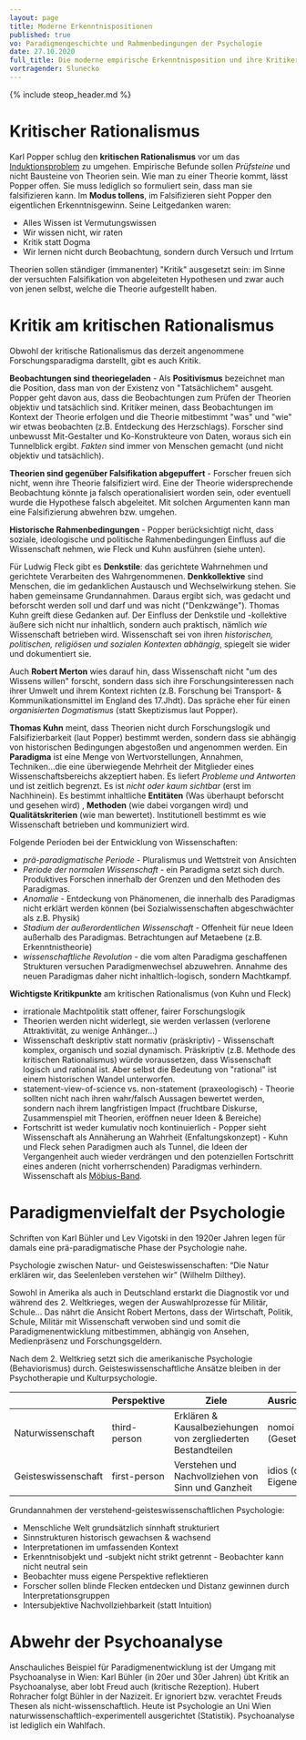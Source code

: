```yaml
---
layout: page
title: Moderne Erkenntnispositionen
published: true
vo: Paradigmengeschichte und Rahmenbedingungen der Psychologie
date: 27.10.2020
full_title: Die moderne empirische Erkenntnisposition und ihre Kritiker
vortragender: Slunecko
---
```


{% include steop_header.md %}

# Kritischer Rationalismus

Karl Popper schlug den **kritischen Rationalismus** vor um das <a href="./ewd1#Induktion">Induktionsproblem</a> zu umgehen. Empirische Befunde sollen _Prüfsteine_ und nicht Bausteine von Theorien sein. Wie man zu einer Theorie kommt, lässt Popper offen. Sie muss lediglich so formuliert sein, dass man sie falsifizieren kann. Im **Modus tollens**, im Falsifizieren sieht Popper den eigentlichen Erkenntnisgewinn. Seine Leitgedanken waren:
* Alles Wissen ist Vermutungswissen
* Wir wissen nicht, wir raten
* Kritik statt Dogma
* Wir lernen nicht durch Beobachtung, sondern durch Versuch und Irrtum

Theorien sollen ständiger (immanenter) "Kritik" ausgesetzt sein: im Sinne der versuchten Falsifikation von abgeleiteten Hypothesen und zwar auch von jenen selbst, welche die Theorie aufgestellt haben.

# Kritik am kritischen Rationalismus

Obwohl der kritische Rationalismus das derzeit angenommene Forschungsparadigma darstellt, gibt es auch Kritik.

**Beobachtungen sind theoriegeladen** - Als **Positivismus** bezeichnet man die Position, dass man von der Existenz von "Tatsächlichem" ausgeht. Popper geht davon aus, dass die Beobachtungen zum Prüfen der Theorien objektiv und tatsächlich sind. Kritiker meinen, dass Beobachtungen im Kontext der Theorie erfolgen und die Theorie mitbestimmt "was" und "wie" wir etwas beobachten (z.B. Entdeckung des Herzschlags). Forscher sind unbewusst Mit-Gestalter und Ko-Konstrukteure von Daten, woraus sich ein Tunnelblick ergibt. _Fakten_ sind immer von Menschen gemacht (und nicht objektiv und tatsächlich).

**Theorien sind gegenüber Falsifikation abgepuffert** - Forscher freuen sich nicht, wenn ihre Theorie falsifiziert wird. Eine der Theorie widersprechende Beobachtung könnte ja falsch operationalisiert worden sein, oder eventuell wurde die Hypothese falsch abgeleitet. Mit solchen Argumenten kann man eine Falsifizierung abwehren bzw. umgehen.

**Historische Rahmenbedingungen** - Popper berücksichtigt nicht, dass soziale, ideologische und politische Rahmenbedingungen Einfluss auf die Wissenschaft nehmen, wie Fleck und Kuhn ausführen (siehe unten).

Für Ludwig Fleck gibt es **Denkstile**: das gerichtete Wahrnehmen und gerichtete Verarbeiten des Wahrgenommenen. **Denkkollektive** sind Menschen, die im gedanklichen Austausch und Wechselwirkung stehen. Sie haben gemeinsame Grundannahmen. Daraus ergibt sich, was gedacht und beforscht werden soll und darf und was nicht ("Denkzwänge"). Thomas Kuhn greift diese Gedanken auf. Der Einfluss der Denkstile und -kollektive äußere sich nicht nur inhaltlich, sondern auch praktisch, nämlich *wie* Wissenschaft betrieben wird. Wissenschaft sei von ihren *historischen, politischen, religiösen und sozialen Kontexten abhängig*, spiegelt sie wider und dokumentiert sie.

Auch **Robert Merton** wies darauf hin, dass Wissenschaft nicht "um des Wissens willen" forscht, sondern dass sich ihre Forschungsinteressen nach ihrer Umwelt und ihrem Kontext richten (z.B. Forschung bei Transport- & Kommunikationsmittel im England des 17.Jhdt). Das spräche eher für einen *organisierten Dogmatismus* (statt Skeptizismus laut Popper).

**Thomas Kuhn** meint, dass Theorien nicht durch Forschungslogik und Falsifizierbarkeit (laut Popper) bestimmt werden, sondern dass sie abhängig von historischen Bedingungen abgestoßen und angenommen werden. Ein **Paradigma** ist eine Menge von Wertvorstellungen, Annahmen, Techniken...die eine überwiegende Mehrheit der Mitglieder eines Wissenschaftsbereichs akzeptiert haben. Es liefert  *Probleme und Antworten* und ist zeitlich begrenzt. Es ist *nicht oder kaum sichtbar* (erst im Nachhinein). Es bestimmt inhaltliche **Entitäten** (Was überhaupt beforscht und gesehen wird) , **Methoden** (wie dabei vorgangen wird) und  **Qualitätskriterien** (wie man bewertet). Institutionell bestimmt es wie Wissenschaft betrieben und kommuniziert wird.

Folgende Perioden bei der Entwicklung von Wissenschaften:
* *prä-paradigmatische Periode* - Pluralismus und Wettstreit von Ansichten
* *Periode der normalen Wissenschaft* - ein Paradigma setzt sich durch. Produktives Forschen innerhalb der Grenzen und den Methoden des Paradigmas.
* *Anomalie* - Entdeckung von Phänomenen, die innerhalb des Paradigmas nicht erklärt werden können (bei Sozialwissenschaften abgeschwächter als z.B. Physik)
* *Stadium der außerordentlichen Wissenschaft* - Offenheit für neue Ideen außerhalb des Paradigmas. Betrachtungen auf Metaebene (z.B. Erkenntnistheorie)
* *wissenschaftliche Revolution* - die vom alten Paradigma geschaffenen Strukturen versuchen Paradigmenwechsel abzuwehren. Annahme des neuen Paradigmas daher nicht inhaltlich-logisch, sondern Machtkampf.

**Wichtigste Kritikpunkte** am kritischen Rationalismus (von Kuhn und Fleck)
* irrationale Machtpolitik statt offener, fairer Forschungslogik
* Theorien werden nicht widerlegt, sie werden verlassen (verlorene Attraktivität, zu wenige Anhänger...)
* Wissenschaft deskriptiv statt normativ (präskriptiv) - Wissenschaft komplex, organisch und sozial dynamisch. Präskriptiv (z.B. Methode des kritischen Rationalismus) würde voraussetzen, dass Wissenschaft logisch und rational ist. Aber selbst die Bedeutung von "rational" ist einem historischen Wandel unterworfen.
* statement-view-of-science vs. non-statement (praxeologisch) - Theorie sollten nicht nach ihren wahr/falsch Aussagen bewertet werden, sondern nach ihrem langfristigen Impact (fruchtbare Diskurse, Zusammenspiel mit Theorien, eröffnen neuer Ideen & Bereiche)
* Fortschritt ist weder kumulativ noch kontinuierlich - Popper sieht Wissenschaft als Annäherung an Wahrheit (Enfaltungskonzept) - Kuhn und Fleck sehen Paradigmen auch als Tunnel, die Ideen der Vergangenheit auch wieder verdrängen und den potenziellen Fortschritt eines anderen (nicht vorherrschenden) Paradigmas verhindern. Wissenschaft als [Möbius-Band](https://en.wikipedia.org/wiki/M%C3%B6bius_strip).

# Paradigmenvielfalt der Psychologie

Schriften von Karl Bühler und Lev Vigotski in den 1920er Jahren legen für damals eine prä-paradigmatische Phase der Psychologie nahe.

Psychologie zwischen Natur- und Geisteswissenschaften: <q>Die Natur erklären wir, das Seelenleben verstehen wir</q> (Wilhelm Dilthey).

Sowohl in Amerika als auch in Deutschland erstarkt die Diagnostik vor und während des 2. Weltkrieges, wegen der Auswahlprozesse für Militär, Schule... Das nährt die Ansicht Robert Mertons, dass der Wirtschaft, Politik, Schule, Militär mit Wissenschaft verwoben sind und somit die Paradigmenentwicklung mitbestimmen, abhängig von Ansehen, Medienpräsenz und Forschungsgeldern.

Nach dem 2. Weltkrieg setzt sich die amerikanische Psychologie (Behaviorismus) durch. Geisteswissenschaftliche Ansätze bleiben in der Psychotherapie und Kulturpsychologie.

|                     | Perspektive  | Ziele                                                        | Ausrichtung        | Methoden                 | Beispiele |
| ------------------- | ------------ | ------------------------------------------------------------ | ------------------ | ------------------------ | ---------- |
| Naturwissenschaft   | third-person | Erklären & Kausalbeziehungen von zergliederten Bestandteilen | nomoi (Gesetze)    | Quantitativ (Experiment) | Behaviorismus, Experimental-Ψ |
| Geisteswissenschaft | first-person | Verstehen und Nachvollziehen von Sinn und Ganzheit           | idios (das Eigene) | Qualitativ (Hermeneutik) | Phänomenologie, Psychoanalyse           |

Grundannahmen der verstehend-geisteswissenschaftlichen Psychologie:
* Menschliche Welt grundsätzlich sinnhaft strukturiert
* Sinnstrukturen historisch gewachsen & wachsend
* Interpretationen im umfassenden Kontext
* Erkenntnisobjekt und -subjekt nicht strikt getrennt - Beobachter kann nicht neutral sein
* Beobachter muss eigene Perspektive reflektieren
* Forscher sollen blinde Flecken entdecken und Distanz gewinnen durch Interpretationsgruppen
* Intersubjektive Nachvollziehbarkeit (statt Intuition)

# Abwehr der Psychoanalyse

Anschauliches Beispiel für Paradigmenentwicklung ist der Umgang mit Psychoanalyse in Wien:
Karl Bühler (in 20er und 30er Jahren) übt Kritik an Psychoanalyse, aber lobt Freud auch (kritische Rezeption).
Hubert Rohracher folgt Bühler in der Nazizeit. Er ignoriert bzw. verachtet Freuds Thesen als nicht-wissenschaftlich.
Heute ist Psychologie an Uni Wien naturwissenschaftlich-experimentell ausgerichtet (Statistik). Psychoanalyse ist lediglich ein Wahlfach.
